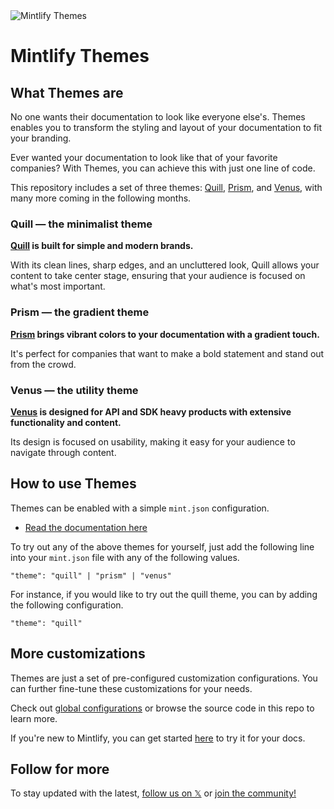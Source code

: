 <picture>
  <source media="(prefers-color-scheme: dark)" srcset="https://github.com/user-attachments/assets/cef3ad5b-335a-43ab-82ae-90844eddf671">
  <source media="(prefers-color-scheme: light)" srcset="https://github.com/user-attachments/assets/b5cc5c07-cfb4-45b8-b6e2-4a8290c37db4">
  <img alt="Mintlify Themes" src="https://github.com/user-attachments/assets/cef3ad5b-335a-43ab-82ae-90844eddf671">
</picture>

# Mintlify Themes

## What Themes are

No one wants their documentation to look like everyone else's. Themes enables you to transform the styling and layout of your documentation to fit your branding.

Ever wanted your documentation to look like that of your favorite companies? With Themes, you can achieve this with just one line of code.

This repository includes a set of three themes: [Quill](https://starter-quill.mintlify.app/), [Prism](https://starter-prism.mintlify.app/), and [Venus](https://starter-venus.mintlify.app/), with many more coming in the following months.

### Quill — the minimalist theme

**[Quill](https://starter-quill.mintlify.app/) is built for simple and modern brands.**

With its clean lines, sharp edges, and an uncluttered look, Quill allows your content to take center stage, ensuring that your audience is focused on what's most important.


### Prism — the gradient theme

**[Prism](https://starter-prism.mintlify.app/) brings vibrant colors to your documentation with a gradient touch.**

It's perfect for companies that want to make a bold statement and stand out from the crowd.

### Venus — the utility theme

**[Venus](https://starter-venus.mintlify.app/) is designed for API and SDK heavy products with extensive functionality and content.** 

Its design is focused on usability, making it easy for your audience to navigate through content.

## How to use Themes

Themes can be enabled with a simple `mint.json` configuration.

- [Read the documentation here](https://mintlify.com/docs/settings/global)

To try out any of the above themes for yourself, just add the following line into your `mint.json` file with any of the following values.

```
"theme": "quill" | "prism" | "venus"
```

For instance, if you would like to try out the quill theme, you can by adding the following configuration.

```
"theme": "quill"
```

## More customizations

Themes are just a set of pre-configured customization configurations. You can further fine-tune these customizations for your needs.

Check out [global configurations](https://mintlify.com/docs/settings/global) or browse the source code in this repo to learn more.

If you're new to Mintlify, you can get started [here](https://dashboard.mintlify.com/signup?utm_source=github&utm_medium=open-source&utm_campaign=themes) to try it for your docs.

## Follow for more

To stay updated with the latest, [follow us on 𝕏](https://x.com/mintlify) or [join the community!](https://mintlify.com/community)
